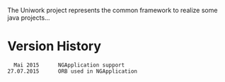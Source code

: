 The Uniwork project represents the common framework to realize some java projects...

Version History
===============

      Mai 2015      NGApplication support
    27.07.2015      ORB used in NGApplication